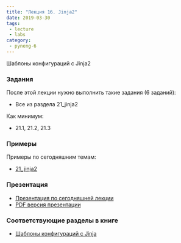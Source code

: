 ```yaml
---
title: "Лекция 16. Jinja2"
date: 2019-03-30
tags:
 - lecture
 - labs
category:
 - pyneng-6
---
```


Шаблоны конфигураций с Jinja2

### Задания

После этой лекции нужно выполнить такие задания (6 заданий):

* Все из раздела 21_jinja2

Как минимум:

* 21.1, 21.2, 21.3


### Примеры

Примеры по сегодняшним темам:

* [21_jinja2](https://github.com/pyneng/pyneng-online-jan-apr-2019/tree/master/examples/21_jinja2)

### Презентация

* [Презентация по сегодняшней лекции](https://gitpitch.com/natenka/pyneng-slides/py3-jinja2)
* [PDF версия презентации](https://github.com/pyneng/pyneng-online-jan-apr-2018/raw/master/presentations/21_jinja2.pdf)


### Соответствующие разделы в книге

* [Шаблоны конфигураций с Jinja](https://natenka.gitbook.io/pyneng/part_v/21_jinja2)



